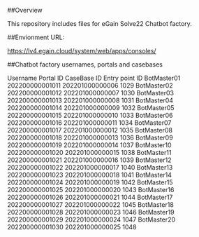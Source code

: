 ##Overview

This repository includes files for eGain Solve22 Chatbot factory. 

##Envionment URL:

https://lv4.egain.cloud/system/web/apps/consoles/

##Chatbot factory usernames, portals and casebases

Username	     Portal ID	    CaseBase ID	Entry point ID
BotMaster01	202200000001011	202201000000006	1029
BotMaster02	202200000001012	202201000000007	1030
BotMaster03	202200000001013	202201000000008	1031
BotMaster04	202200000001014	202201000000009	1032
BotMaster05	202200000001015	202201000000010	1033
BotMaster06	202200000001016	202201000000011	1034
BotMaster07	202200000001017	202201000000012	1035
BotMaster08	202200000001018	202201000000013	1036
BotMaster09	202200000001019	202201000000014	1037
BotMaster10	202200000001020	202201000000015	1038
BotMaster11	202200000001021	202201000000016	1039
BotMaster12	202200000001022	202201000000017	1040
BotMaster13	202200000001023	202201000000018	1041
BotMaster14	202200000001024	202201000000019	1042
BotMaster15	202200000001025	202201000000020	1043
BotMaster16	202200000001026	202201000000021	1044
BotMaster17	202200000001027	202201000000022	1045
BotMaster18	202200000001028	202201000000023	1046
BotMaster19	202200000001029	202201000000024	1047
BotMaster20	202200000001030	202201000000025	1048




